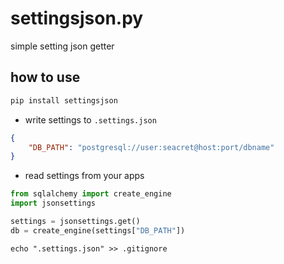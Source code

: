 # settingsjson.py

simple setting json getter

## how to use

```sh
pip install settingsjson
```

* write settings to `.settings.json`

```JSON
{
	"DB_PATH": "postgresql://user:seacret@host:port/dbname"
}
```

* read settings from your apps

```py
from sqlalchemy import create_engine
import jsonsettings

settings = jsonsettings.get()
db = create_engine(settings["DB_PATH"])
```

```
echo ".settings.json" >> .gitignore
```
